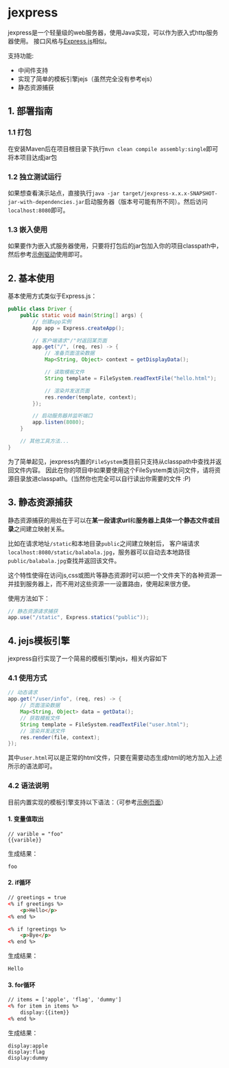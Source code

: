 # jexpress

jexpress是一个轻量级的web服务器，使用Java实现，可以作为嵌入式http服务器使用。
接口风格与[Express.js](http://expressjs.com)相似。

支持功能:
- 中间件支持
- 实现了简单的模板引擎jejs（虽然完全没有参考ejs）
- 静态资源捕获

## 1. 部署指南

### 1.1 打包

在安装Maven后在项目根目录下执行`mvn clean compile assembly:single`即可将本项目达成jar包

### 1.2 独立测试运行

如果想查看演示站点，直接执行`java -jar target/jexpress-x.x.x-SNAPSHOT-jar-with-dependencies.jar`启动服务器（版本号可能有所不同）。然后访问`localhost:8080`即可。

### 1.3 嵌入使用

如果要作为嵌入式服务器使用，只要将打包后的jar包加入你的项目classpath中，然后参考[示例驱动](src/main/java/core/driver/Driver.java)使用即可。


## 2. 基本使用

基本使用方式类似于Express.js：

```java
public class Driver {
	public static void main(String[] args) {
		// 创建app实例
		App app = Express.createApp();

		// 客户端请求"/"时返回某页面
		app.get("/", (req, res) -> {
			// 准备页面渲染数据
			Map<String, Object> context = getDisplayData();

			// 读取模板文件
			String template = FileSystem.readTextFile("hello.html");

			// 渲染并发送页面
			res.render(template, context);
		});

		// 启动服务器并监听端口
		app.listen(8080);
	}

	// 其他工具方法...
}
```

为了简单起见，jexpress内置的`FileSystem`类目前只支持从classpath中查找并返回文件内容。
因此在你的项目中如果要使用这个FileSystem类访问文件，请将资源目录放进classpath。(当然你也完全可以自行读出你需要的文件 :P)

## 3. 静态资源捕获

静态资源捕获的用处在于可以在**某一段请求url**和**服务器上具体一个静态文件或目录**之间建立映射关系。

比如在请求地址`/static`和本地目录`public`之间建立映射后，
客户端请求`localhost:8080/static/balabala.jpg`，服务器可以自动去本地路径`public/balabala.jpg`查找并返回该文件。

这个特性使得在访问js,css或图片等静态资源时可以把一个文件夹下的各种资源一并挂到服务器上，而不用对这些资源一一设置路由，使用起来很方便。

使用方法如下：
```java
// 静态资源请求捕获
app.use("/static", Express.statics("public"));
```

## 4. jejs模板引擎

jexpress自行实现了一个简易的模板引擎jejs，相关内容如下

### 4.1 使用方式

```java
// 动态请求
app.get("/user/info", (req, res) -> {
	// 页面渲染数据
	Map<String, Object> data = getData();
	// 获取模板文件
	String template = FileSystem.readTextFile("user.html");
	// 渲染并发送文件
	res.render(file, context);
});
```
其中`user.html`可以是正常的html文件，只要在需要动态生成html的地方加入上述所示的语法即可。

### 4.2 语法说明

目前内置实现的模板引擎支持以下语法：（可参考[示例页面](src/main/resources/hello.html)）

#### 1. 变量值取出
```
// varible = "foo"
{{varible}}
```
生成结果：
```
foo
```

#### 2. if循环

```html
// greetings = true
<% if greetings %>
	<p>Hello</p>
<% end %>

<% if !greetings %>
	<p>Bye</p>
<% end %>
```
生成结果：
```
Hello
```

#### 3. for循环
```html
// items = ['apple', 'flag', 'dummy']
<% for item in items %>
	display:{{item}}
<% end %>
```
生成结果：
```
display:apple
display:flag
display:dummy
```
